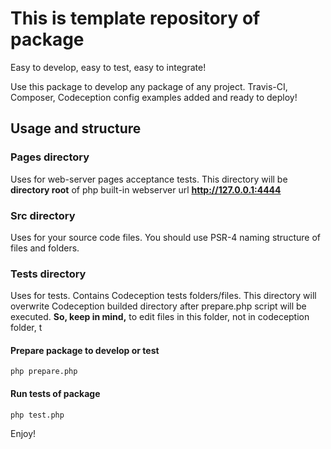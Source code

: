 # This is template repository of package

Easy to develop, easy to test, easy to integrate!

Use this package to develop any package of any project.
Travis-CI, Composer, Codeception config examples added and ready to deploy!

## Usage and structure

### Pages directory

Uses for web-server pages acceptance tests.
This directory will be **directory root** of php built-in webserver url **http://127.0.0.1:4444**

### Src directory

Uses for your source code files. You should use PSR-4 naming structure of files and folders.

### Tests directory

Uses for tests. Contains Codeception tests folders/files.
This directory will overwrite Codeception builded directory after prepare.php script will be executed.
**So, keep in mind,** to edit files in this folder, not in codeception folder, t



#### Prepare package to develop or test
```
php prepare.php
```

#### Run tests of package
```
php test.php
```

Enjoy!

